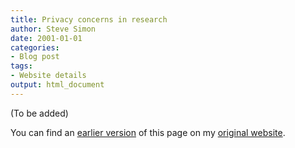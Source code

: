 ```yaml
---
title: Privacy concerns in research
author: Steve Simon
date: 2001-01-01
categories:
- Blog post
tags:
- Website details
output: html_document
---
```


(To be added)

<!---More--->

You can find an [earlier version](http://www.pmean.com/02/privacy.html) of this page on my [original website](http://www.pmean.com/original_site.html).
